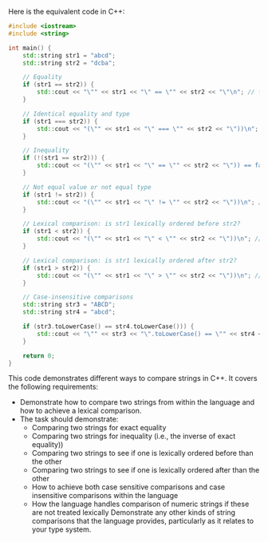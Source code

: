 Here is the equivalent code in C++:

```c++
#include <iostream>
#include <string>

int main() {
    std::string str1 = "abcd";
    std::string str2 = "dcba";

    // Equality
    if (str1 == str2)) {
        std::cout << "\"" << str1 << "\" == \"" << str2 << "\"\n"; // true
    }

    // Identical equality and type
    if (str1 === str2)) {
        std::cout << "(\"" << str1 << "\" === \"" << str2 << "\"))\n"; // true
    }

    // Inequality
    if (!(str1 == str2))) {
        std::cout << "(\"" << str1 << "\" == \"" << str2 << "\")) == false\n"; // false
    }

    // Not equal value or not equal type
    if (str1 != str2)) {
        std::cout << "(\"" << str1 << "\" != \"" << str2 << "\"))\n"; // true
    }

    // Lexical comparison: is str1 lexically ordered before str2?
    if (str1 < str2)) {
        std::cout << "(\"" << str1 << "\" < \"" << str2 << "\"))\n"; // true
    }

    // Lexical comparison: is str1 lexically ordered after str2?
    if (str1 > str2)) {
        std::cout << "(\"" << str1 << "\" > \"" << str2 << "\"))\n"; // false
    }

    // Case-insensitive comparisons
    std::string str3 = "ABCD";
    std::string str4 = "abcd";

    if (str3.toLowerCase() == str4.toLowerCase())) {
        std::cout << "\"" << str3 << "\".toLowerCase() == \"" << str4 << "\".toLowerCase()\n"; // true
    }

    return 0;
}
```
This code demonstrates different ways to compare strings in C++. It covers the following requirements:
- Demonstrate how to compare two strings from within the language and how to achieve a lexical comparison.
- The task should demonstrate:
  - Comparing two strings for exact equality
  - Comparing two strings for inequality (i.e., the inverse of exact equality))
  - Comparing two strings to see if one is lexically ordered before than the other
  - Comparing two strings to see if one is lexically ordered after than the other
  - How to achieve both case sensitive comparisons and case insensitive comparisons within the language
  - How the language handles comparison of numeric strings if these are not treated lexically
Demonstrate any other kinds of string comparisons that the language provides, particularly as it relates to your type system.
